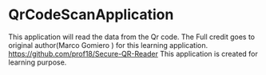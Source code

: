 # QrCodeScanApplication
This application will read the data from the Qr code.
The Full credit goes to original author(Marco Gomiero ) for this learning application.
https://github.com/prof18/Secure-QR-Reader
This application is created for learning purpose.
